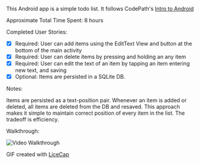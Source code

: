 This Android app is a simple todo list. It follows CodePath's [Intro to Android](http://courses.codepath.com/snippets/intro_to_android/prework.md)

Approximate Total Time Spent: 8 hours

Completed User Stories:

* [x] Required: User can add items using the EditText View and button at the bottom of the main activity
* [x] Required: User can delete items by pressing and holding an any item
* [x] Required: User can edit the text of an item by tapping an item entering new text, and saving
* [x] Optional: Items are persisted in a SQLite DB.

Notes:

Items are persisted as a text-position pair. Whenever an item is added or deleted, all items are deleted from the DB and resaved. This approach makes it simple to maintain correct position of every item in the list. The tradeoff is efficiency.

Walkthrough:

![Video Walkthrough](SimpleTodo_Walkthrough.gif)

GIF created with [LiceCap](http://www.cockos.com/licecap/)

